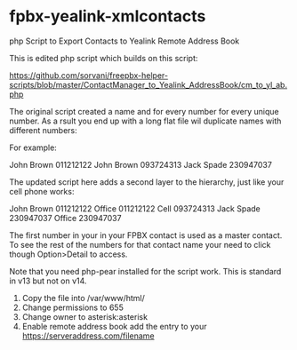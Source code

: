 # fpbx-yealink-xmlcontacts
php Script to Export Contacts to Yealink Remote Address Book

This is edited php script which builds on this script:

https://github.com/sorvani/freepbx-helper-scripts/blob/master/ContactManager_to_Yealink_AddressBook/cm_to_yl_ab.php

The original script created a name and for every number for every unique number.  As a rsult you end up with a long flat file wil duplicate names with different numbers:

For example:

John Brown 011212122
John Brown 093724313
Jack Spade 230947037

The updated script here adds a second layer to the hierarchy, just like your cell phone works:

John Brown 011212122
  Office 011212122
  Cell 093724313
Jack Spade 230947037
  Office 230947037

The first number in your in your FPBX contact is used as a master contact.  To see the rest of the numbers for that contact name your need to click though Option>Detail to access.

Note that you need php-pear installed for the script work. This is standard in v13 but not on v14.

1. Copy the file into /var/www/html/
2. Change permissions to 655
3. Change owner to asterisk:asterisk 
4. Enable remote address book add the entry to your  
    https://serveraddress.com/filename


